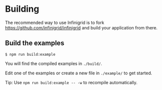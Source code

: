 # Building

The recommended way to use Infinigrid is to fork https://github.com/infinigrid/infinigrid
and build your application from there.

## Build the examples

```
$ npm run build:example
```

You will find the compiled examples in `./build/`.

Edit one of the examples or create a new file in `./example/` to get started.

Tip: Use `npm run build:example -- -w` to recompile automatically.
